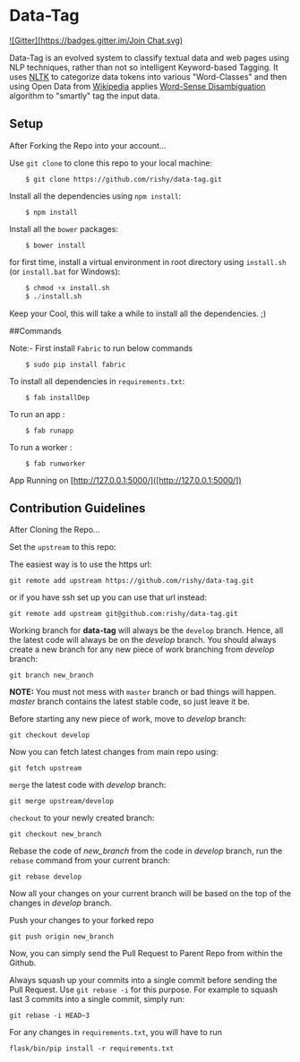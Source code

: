 Data-Tag
====
[![Gitter](https://badges.gitter.im/Join Chat.svg)](https://gitter.im/KodeKracker/data-tag?utm_source=badge&utm_medium=badge&utm_campaign=pr-badge&utm_content=badge)

Data-Tag is an evolved system to classify textual data and web pages using NLP techniques, rather than not so intelligent Keyword-based Tagging. It uses [NLTK](http://www.nltk.org/) to categorize data tokens into various "Word-Classes" and then using Open Data from [Wikipedia](http://www.mediawiki.org/wiki/API:Main_page) applies [Word-Sense Disambiguation](http://en.wikipedia.org/wiki/Word-sense_disambiguation) algorithm to "smartly" tag the input data.


## Setup

After Forking the Repo into your account...

Use `git clone` to clone this repo to your local machine:
```
    $ git clone https://github.com/rishy/data-tag.git
```

Install all the dependencies using `npm install`:
```
    $ npm install
```

Install all the `bower` packages:
```
    $ bower install
```

for first time, install a virtual environment in root directory using `install.sh` (or `install.bat` for Windows):
```python 
    $ chmod +x install.sh
    $ ./install.sh
```
Keep your Cool, this will take a while to install all the dependencies. ;)

##Commands

Note:- First install `Fabric` to run below commands
```shell
    $ sudo pip install fabric
```

To install all dependencies in `requirements.txt`:
```
    $ fab installDep
```

To run an app :
```
    $ fab runapp
```

To run a worker :
```
    $ fab runworker
```

App Running on [http://127.0.0.1:5000/]([http://127.0.0.1:5000/])

## Contribution Guidelines

After Cloning the Repo...

Set the `upstream` to this repo:

The easiest way is to use the https url:
```
git remote add upstream https://github.com/rishy/data-tag.git
```

or if you have ssh set up you can use that url instead:
```
git remote add upstream git@github.com:rishy/data-tag.git
```

Working branch for **data-tag** will always be the `develop` branch. Hence, all the latest code will always be on the *develop* branch.
You should always create a new branch for any new piece of work branching from *develop* branch:
```
git branch new_branch
```
**NOTE:** You must not mess with `master` branch or bad things will happen.
*master* branch contains the latest stable code, so just leave it be.

Before starting any new piece of work, move to *develop* branch:
```
git checkout develop
```

Now you can fetch latest changes from main repo using:
```
git fetch upstream
```

`merge` the latest code with *develop* branch:
```
git merge upstream/develop
```

`checkout` to your newly created branch:
```
git checkout new_branch
```

Rebase the code of *new_branch* from the code in *develop* branch, run the `rebase` command from your current branch:
```
git rebase develop
```
Now all your changes on your current branch will be based on the top of the changes in *develop* branch.

Push your changes to your forked repo
```
git push origin new_branch
```

Now, you can simply send the Pull Request to Parent Repo from within the Github.

Always squash up your commits into a single commit before sending the Pull Request. Use `git rebase -i` for this purpose. For example to squash last 3 commits into a single commit, simply run:
```
git rebase -i HEAD~3
```

For any changes in `requirements.txt`, you will have to run
```
flask/bin/pip install -r requirements.txt
```

